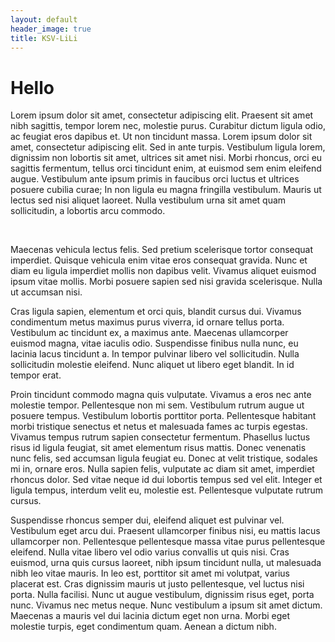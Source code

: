 ```yaml
---
layout: default
header_image: true
title: KSV-LiLi
---
```


# Hello

Lorem ipsum dolor sit amet, consectetur adipiscing elit. Praesent sit amet nibh sagittis, tempor lorem nec, molestie purus. Curabitur dictum ligula odio, ac feugiat eros dapibus et. Ut non tincidunt massa. Lorem ipsum dolor sit amet, consectetur adipiscing elit. Sed in ante turpis. Vestibulum ligula lorem, dignissim non lobortis sit amet, ultrices sit amet nisi. Morbi rhoncus, orci eu sagittis fermentum, tellus orci tincidunt enim, at euismod sem enim eleifend augue. Vestibulum ante ipsum primis in faucibus orci luctus et ultrices posuere cubilia curae; In non ligula eu magna fringilla vestibulum. Mauris ut lectus sed nisi aliquet laoreet. Nulla vestibulum urna sit amet quam sollicitudin, a lobortis arcu commodo.

<figure data-behold-id="AheFVYGs7dES5EusI1fE"></figure>
<script src="https://w.behold.so/widget.js" type="module"></script>
<br>

Maecenas vehicula lectus felis. Sed pretium scelerisque tortor consequat imperdiet. Quisque vehicula enim vitae eros consequat gravida. Nunc et diam eu ligula imperdiet mollis non dapibus velit. Vivamus aliquet euismod ipsum vitae mollis. Morbi posuere sapien sed nisi gravida scelerisque. Nulla ut accumsan nisi.

Cras ligula sapien, elementum et orci quis, blandit cursus dui. Vivamus condimentum metus maximus purus viverra, id ornare tellus porta. Vestibulum ac tincidunt ex, a maximus ante. Maecenas ullamcorper euismod magna, vitae iaculis odio. Suspendisse finibus nulla nunc, eu lacinia lacus tincidunt a. In tempor pulvinar libero vel sollicitudin. Nulla sollicitudin molestie eleifend. Nunc aliquet ut libero eget blandit. In id tempor erat.

Proin tincidunt commodo magna quis vulputate. Vivamus a eros nec ante molestie tempor. Pellentesque non mi sem. Vestibulum rutrum augue ut posuere tempus. Vestibulum lobortis porttitor porta. Pellentesque habitant morbi tristique senectus et netus et malesuada fames ac turpis egestas. Vivamus tempus rutrum sapien consectetur fermentum. Phasellus luctus risus id ligula feugiat, sit amet elementum risus mattis. Donec venenatis nunc felis, sed accumsan ligula feugiat eu. Donec at velit tristique, sodales mi in, ornare eros. Nulla sapien felis, vulputate ac diam sit amet, imperdiet rhoncus dolor. Sed vitae neque id dui lobortis tempus sed vel elit. Integer et ligula tempus, interdum velit eu, molestie est. Pellentesque vulputate rutrum cursus.

Suspendisse rhoncus semper dui, eleifend aliquet est pulvinar vel. Vestibulum eget arcu dui. Praesent ullamcorper finibus nisi, eu mattis lacus ullamcorper non. Pellentesque pellentesque massa vitae purus pellentesque eleifend. Nulla vitae libero vel odio varius convallis ut quis nisi. Cras euismod, urna quis cursus laoreet, nibh ipsum tincidunt nulla, ut malesuada nibh leo vitae mauris. In leo est, porttitor sit amet mi volutpat, varius placerat est. Cras dignissim mauris ut justo pellentesque, vel luctus nisi porta. Nulla facilisi. Nunc ut augue vestibulum, dignissim risus eget, porta nunc. Vivamus nec metus neque. Nunc vestibulum a ipsum sit amet dictum. Maecenas a mauris vel dui lacinia dictum eget non urna. Morbi eget molestie turpis, eget condimentum quam. Aenean a dictum nibh.